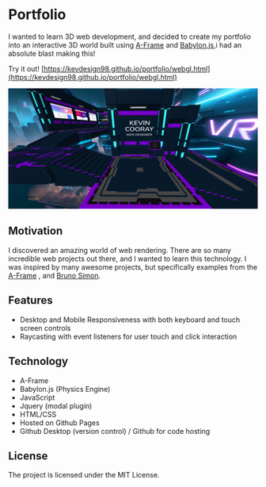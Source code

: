 # Portfolio

I wanted to learn 3D web development, and decided to create my portfolio into an interactive 3D world built using [A-Frame](https://github.com/aframevr/aframe/) and [Babylon.js](https://github.com/BabylonJS/Babylon.js),i had an absolute blast making this!

Try it out! [https://kevdesign98.github.io/portfolio/webgl.html](https://kevdesign98.github.io/portfolio/webgl.html)

![alt text](/portfolio-webgl.png)

## Motivation

I discovered an amazing world of web rendering. There are so many incredible web projects out there, and I wanted to learn this technology. I was inspired by many awesome projects, but specifically examples from the [A-Frame](https://github.com/aframevr/aframe/) , and [Bruno Simon](https://bruno-simon.com/).

## Features

- Desktop and Mobile Responsiveness with both keyboard and touch screen controls
- Raycasting with event listeners for user touch and click interaction
 
## Technology

- A-Frame
- Babylon.js (Physics Engine)
- JavaScript
- Jquery (modal plugin)
- HTML/CSS
- Hosted on Github Pages
- Github Desktop (version control) / Github for code hosting

## License

The project is licensed under the MIT License.
